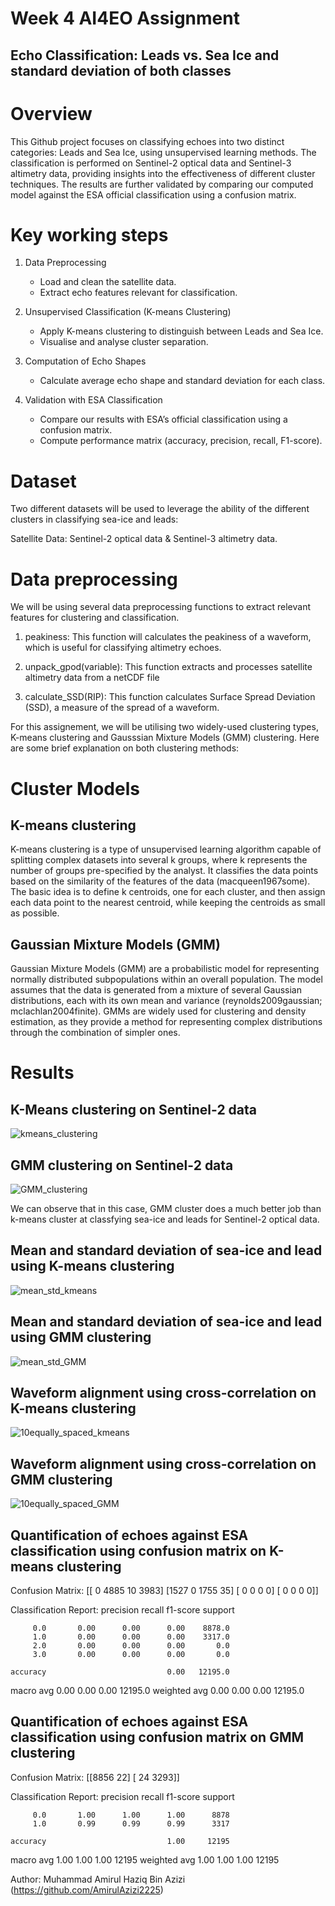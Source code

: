 # Week 4 AI4EO Assignment
## Echo Classification: Leads vs. Sea Ice and standard deviation of both classes

# Overview
This Github project focuses on classifying echoes into two distinct categories: Leads and Sea Ice, using unsupervised learning methods. The classification is performed on Sentinel-2 optical data and Sentinel-3 altimetry data, providing insights into the effectiveness of different cluster techniques. The results are further validated by comparing our computed model against the ESA official classification using a confusion matrix. 

# Key working steps
1. Data Preprocessing
   - Load and clean the satellite data.
   - Extract echo features relevant for classification.
   
2. Unsupervised Classification (K-means Clustering)
   - Apply K-means clustering to distinguish between Leads and Sea Ice.
   - Visualise and analyse cluster separation.

3. Computation of Echo Shapes
   - Calculate average echo shape and standard deviation for each class.
   
4. Validation with ESA Classification
   - Compare our results with ESA’s official classification using a confusion matrix.
   - Compute performance matrix (accuracy, precision, recall, F1-score).

# Dataset
Two different datasets will be used  to leverage the ability of the different clusters in classifying sea-ice and leads:

Satellite Data: Sentinel-2 optical data & Sentinel-3 altimetry data.

# Data preprocessing 
We will be using several data preprocessing functions to extract relevant features for clustering and classification.

1. peakiness:
This function will calculates the peakiness of a waveform, which is useful for classifying altimetry echoes.

2. unpack_gpod(variable):
This function extracts and processes satellite altimetry data from a netCDF file

3. calculate_SSD(RIP):
This function calculates Surface Spread Deviation (SSD), a measure of the spread of a waveform.


For this assignement, we will be utilising two widely-used clustering types, K-means clustering and Gausssian Mixture Models (GMM) clustering. Here are some brief explanation on both clustering methods:

# Cluster Models
## K-means clustering 
K-means clustering is a type of unsupervised learning algorithm capable of splitting complex datasets into several k groups, where k represents the number of groups pre-specified by the analyst. It classifies the data points based on the similarity of the features of the data (macqueen1967some). The basic idea is to define k centroids, one for each cluster, and then assign each data point to the nearest centroid, while keeping the centroids as small as possible.

## Gaussian Mixture Models (GMM)
Gaussian Mixture Models (GMM) are a probabilistic model for representing normally distributed subpopulations within an overall population. The model assumes that the data is generated from a mixture of several Gaussian distributions, each with its own mean and variance (reynolds2009gaussian; mclachlan2004finite). GMMs are widely used for clustering and density estimation, as they provide a method for representing complex distributions through the combination of simpler ones.


# Results

## K-Means clustering on Sentinel-2 data
![kmeans_clustering](https://github.com/user-attachments/assets/f02e7df9-52d4-4015-b17b-f7189fb96632)

## GMM clustering on Sentinel-2 data
![GMM_clustering](https://github.com/user-attachments/assets/8cdac3bf-31b6-4c7a-9524-864898852693)

We can observe that in this case, GMM cluster does a much better job than k-means cluster at classfying sea-ice and leads for Sentinel-2 optical data.

## Mean and standard deviation of sea-ice and lead using K-means clustering
![mean_std_kmeans](https://github.com/user-attachments/assets/d74573bf-edb5-4de1-8597-4628440dd1a7)

## Mean and standard deviation of sea-ice and lead using GMM clustering
![mean_std_GMM](https://github.com/user-attachments/assets/a1e6de40-86b5-457e-8ce3-ae3c95757808)


## Waveform alignment using cross-correlation on K-means clustering
![10equally_spaced_kmeans](https://github.com/user-attachments/assets/44ffc600-62be-4efc-be6b-075d8715c01d)


## Waveform alignment using cross-correlation on GMM clustering
![10equally_spaced_GMM](https://github.com/user-attachments/assets/0419e4ef-59cc-4b72-9304-531a0fd3c3c7)



## Quantification of echoes against ESA classification using confusion matrix on K-means clustering
Confusion Matrix:
[[   0 4885   10 3983]
 [1527    0 1755   35]
 [   0    0    0    0]
 [   0    0    0    0]]

Classification Report:
              precision    recall  f1-score   support

         0.0       0.00      0.00      0.00    8878.0
         1.0       0.00      0.00      0.00    3317.0
         2.0       0.00      0.00      0.00       0.0
         3.0       0.00      0.00      0.00       0.0

    accuracy                           0.00   12195.0
   macro avg       0.00      0.00      0.00   12195.0
weighted avg       0.00      0.00      0.00   12195.0

## Quantification of echoes against ESA classification using confusion matrix on GMM clustering

Confusion Matrix:
[[8856   22]
 [  24 3293]]

Classification Report:
              precision    recall  f1-score   support

         0.0       1.00      1.00      1.00      8878
         1.0       0.99      0.99      0.99      3317

    accuracy                           1.00     12195
   macro avg       1.00      1.00      1.00     12195
weighted avg       1.00      1.00      1.00     12195


Author: Muhammad Amirul Haziq Bin Azizi (https://github.com/AmirulAzizi2225)


